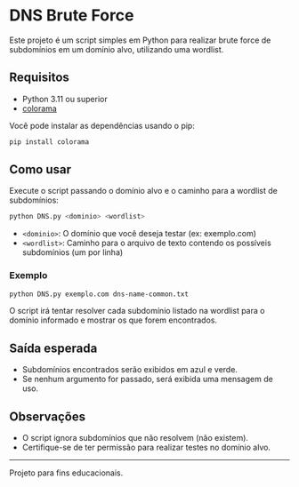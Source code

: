 # DNS Brute Force

Este projeto é um script simples em Python para realizar brute force de subdomínios em um domínio alvo, utilizando uma wordlist.

## Requisitos

- Python 3.11 ou superior
- [colorama](https://pypi.org/project/colorama/)

Você pode instalar as dependências usando o pip:

```bash
pip install colorama
```

## Como usar

Execute o script passando o domínio alvo e o caminho para a wordlist de subdomínios:

```bash
python DNS.py <dominio> <wordlist>
```

- `<dominio>`: O domínio que você deseja testar (ex: exemplo.com)
- `<wordlist>`: Caminho para o arquivo de texto contendo os possíveis subdomínios (um por linha)

### Exemplo

```bash
python DNS.py exemplo.com dns-name-common.txt
```

O script irá tentar resolver cada subdomínio listado na wordlist para o domínio informado e mostrar os que forem encontrados.

## Saída esperada

- Subdomínios encontrados serão exibidos em azul e verde.
- Se nenhum argumento for passado, será exibida uma mensagem de uso.

## Observações

- O script ignora subdomínios que não resolvem (não existem).
- Certifique-se de ter permissão para realizar testes no domínio alvo.

---

Projeto para fins educacionais. 